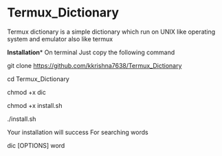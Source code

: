 # Termux_Dictionary
Termux dictionary is a simple dictionary which run on UNIX like operating system and emulator also like termux




******Installation*******
On terminal
Just copy the following command


git clone https://github.com/kkrishna7638/Termux_Dictionary

cd Termux_Dictionary 

chmod +x dic

chmod +x install.sh

./install.sh






Your installation will success
For searching words

dic [OPTIONS] word
